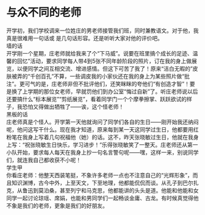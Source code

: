 # 与众不同的老师

开学初，我们学校调来一位姓庄的男老师接管我们班，同时兼教语文。对于他，我真是很难用一句话或 是几句话形容。还是听听大家对他的评价吧。  
墙的话  
开学刚一个星期，庄老师就给我来了个“下马威”。说要在班里搞个成长的足迹、温馨的回忆”活动，要求同学每人带4到5张不同年龄阶段的照片，订在我的身上做展览，以便同学之间互相交流、增进感情。但这下可苦了我了！原来“洁白无暇的”皮肤被弄的“千创百孔”不算，一些调皮我的小家伙还在我的身上为某些照片做“批注”。更可气的是，庄老师非但不批评他们，还笑眯眯的夸他们“有创造才智”！要是换了上学期的那位女老师，早就罚他们到办公室“悔过自新”了。听庄老师说以后还要搞什么“标本展览”“剪纸展览”，看着同学门一个个摩拳擦掌、跃跃欲试的样子，我恐怕又得做出牺牲了——诶，这个怪老师！  
黑板的话  
庄老师真是个怪人。开学第一天他就询问了同学们各自的生日——刚开始我还纳闷呢，他问这写干什么。现在我才知道，原来每到某一天这同学过生日，他都要用红粉笔在我身上写着几句祝福他（她）的话。这不，昨天张晓敏过生日，他就在我身上写：“祝张晓敏生日快乐，学习进步！”乐得张晓敏笑了一整天。庄老师还从第一小队开始，要求每人每天在我身上抄一句名言警句呢——嘿，这样一来，别说同学们，就连我自己都收获不小呢！  
学生甲  
你看庄老师：他整天西装笔挺，不象许多老师一点也不注意自己的“光辉形象”，而且知识渊博，古今中外，上至天文，下至地理，他都能侃侃而谈。从孔子到巴尔扎克，从鲁迅到莫泊桑，甚至列宁和马克思，他都能讲的头头是道。他能和他能和女同学一起讨论琼瑶、席娟，也能和男同学们一起畅谈金庸、古龙。有时候真觉得他不象是我们的老师，更象是我们的好朋友。
  